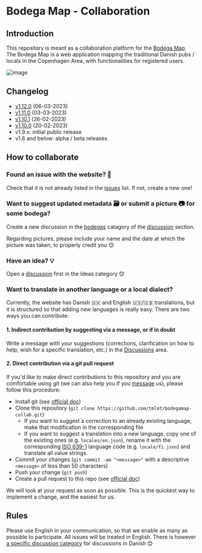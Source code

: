 # Bodega Map - Collaboration

## Introduction

This repository is meant as a collaboration platform for the [Bodega Map](https://www.bodegamap.com). The Bodega Map is a web application mapping the traditional Danish pubs / locals in the Copenhagen Area, with functionalities for registered users.

![image](https://user-images.githubusercontent.com/10244927/218881806-fdea9abe-1264-4ece-9d1c-c1b532c473f2.png)

## Changelog

- [v1.12.0](https://github.com/tmlmt/bodegamap-collab/discussions/27) (06-03-2023)
- [v1.11.0](https://github.com/tmlmt/bodegamap-collab/discussions/26) (03-03-2023)
- [v1.10.1](https://github.com/tmlmt/bodegamap-collab/discussions/23) (26-02-2023)
- [v1.10.0](https://github.com/tmlmt/bodegamap-collab/discussions/21) (20-02-2023)
- v1.9.x: initial public release
- v1.8 and below: alpha / beta releases

## How to collaborate

### Found an issue with the website? 🐛

Check that it is not already listed in the [issues](https://github.com/tmlmt/bodegamap-collab/issues) list. If not, create a new one!

### Want to suggest updated metadata 🗃️ or submit a picture 📷 for some bodega?

Create a new discussion in the [bodegas](https://github.com/tmlmt/bodegamap-collab/discussions/categories/bodegas) catagory of the [discussion](https://github.com/tmlmt/bodegamap-collab/discussions) section.

Regarding pictures, please include your name and the date at which the picture was taken, to properly credit you 😊

### Have an idea? 💡

Open a [discussion](https://github.com/tmlmt/bodegamap-collab/discussions) first in the Ideas category 😊

### Want to translate in another language or a local dialect?

Currently, the website has Danish 🇩🇰 and English 🇺🇸/🇬🇧 translations, but it is structured so that adding new languages is really easy. There are two ways you can contribute:

#### 1. Indirect contribution by suggesting via a message, or if in doubt

Write a message with your suggestions (corrections, clarification on how to help, wish for a specific translation, etc.) in the [Discussions](https://github.com/tmlmt/bodegamap-collab/discussions) area.

#### 2. Direct contribution via a git pull request

If you'd like to make direct contributions to this repository and you are comfortable using git (we can also help you if you [message](https://github.com/tmlmt/bodegamap-collab/discussions) us), please follow this procedure:

- Install git (see [official doc](https://github.com/git-guides/install-git))
- Clone this repository (`git clone https://github.com/tmlmt/bodegamap-collab.git`)
  - If you want to suggest a correction to an already existing language, make that modification in the corresponding file
  - If you want to suggest a translation into a new language, copy one of the existing ones (e.g. `locales/en.json`), rename it with the corresponding [ISO 639-1](https://en.wikipedia.org/wiki/List_of_ISO_639-1_codes) language code (e.g. `locale/fi.json`) and translate all value strings.
- Commit your changes (`git commit -am "<message>"` with a descriptive `<message>` of less than 50 characters)
- Push your change (`git push`)
- Create a pull request to this repo (see [official doc](https://docs.github.com/en/pull-requests/collaborating-with-pull-requests/proposing-changes-to-your-work-with-pull-requests/creating-a-pull-request))

We will look at your request as soon as possible. This is the quickest way to implement a change, and the easiest for us.

## Rules

Please use English in your communication, so that we enable as many as possible to participate. All issues will be treated in English. There is however [a specific discussion category](https://github.com/tmlmt/bodegamap-collab/discussions/categories/dansk) for discussions in Danish 😊
